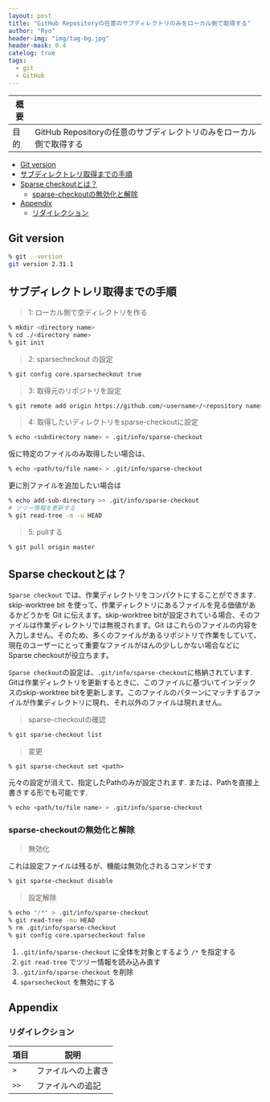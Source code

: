 ```yaml
---
layout: post
title: "GitHub Repositoryの任意のサブディレクトリのみをローカル側で取得する"
author: "Ryo"
header-img: "img/tag-bg.jpg"
header-mask: 0.4
catelog: true
tags:
  - git
  - GitHub
---
```




|概要||
|---|---|
|目的|GitHub Repositoryの任意のサブディレクトリのみをローカル側で取得する|

<!-- START doctoc generated TOC please keep comment here to allow auto update -->
<!-- DON'T EDIT THIS SECTION, INSTEAD RE-RUN doctoc TO UPDATE -->

- [Git version](#git-version)
- [サブディレクトレリ取得までの手順](#%E3%82%B5%E3%83%96%E3%83%87%E3%82%A3%E3%83%AC%E3%82%AF%E3%83%88%E3%83%AC%E3%83%AA%E5%8F%96%E5%BE%97%E3%81%BE%E3%81%A7%E3%81%AE%E6%89%8B%E9%A0%86)
- [Sparse checkoutとは？](#sparse-checkout%E3%81%A8%E3%81%AF)
  - [sparse-checkoutの無効化と解除](#sparse-checkout%E3%81%AE%E7%84%A1%E5%8A%B9%E5%8C%96%E3%81%A8%E8%A7%A3%E9%99%A4)
- [Appendix](#appendix)
  - [リダイレクション](#%E3%83%AA%E3%83%80%E3%82%A4%E3%83%AC%E3%82%AF%E3%82%B7%E3%83%A7%E3%83%B3)

<!-- END doctoc generated TOC please keep comment here to allow auto update -->

## Git version

```zsh
% git --version
git version 2.31.1
```

## サブディレクトレリ取得までの手順

> 1: ローカル側で空ディレクトリを作る

```zsh
% mkdir <directory name>
% cd ./<directory name>
% git init
```

> 2: sparsecheckout の設定

```zsh
% git config core.sparsecheckout true
```

> 3: 取得元のリポジトリを設定

```zsh
% git remote add origin https://github.com/<username>/<repository name>.git
```
> 4: 取得したいディレクトリをsparse-checkoutに設定

```zsh
% echo <subdirectory name> > .git/info/sparse-checkout
```

仮に特定のファイルのみ取得したい場合は、

```zsh
% echo <path/to/file name> > .git/info/sparse-checkout
```

更に別ファイルを追加したい場合は

```zsh
% echo add-sub-directory >> .git/info/sparse-checkout
# ツリー情報を更新する
% git read-tree -m -u HEAD
```

> 5: pullする

```zsh
% git pull origin master
```

## Sparse checkoutとは？

`Sparse checkout` では、作業ディレクトリをコンパクトにすることができます. skip-worktree bit を使って、作業ディレクトリにあるファイルを見る価値があるかどうかを Git に伝えます。skip-worktree bitが設定されている場合、そのファイルは作業ディレクトリでは無視されます。Git はこれらのファイルの内容を入力しません。そのため、多くのファイルがあるリポジトリで作業をしていて、現在のユーザーにとって重要なファイルがほんの少ししかない場合などにSparse checkoutが役立ちます。

`Sparse checkout`の設定は、`.git/info/sparse-checkout`に格納されています. Gitは作業ディレクトリを更新するときに、このファイルに基づいてインデックスのskip-worktree bitを更新します。このファイルのパターンにマッチするファイルが作業ディレクトリに現れ、それ以外のファイルは現れません。

> sparse-checkoutの確認

```zsh
% git sparse-checkout list
```

> 変更

```
% git sparse-checkout set <path>
```

元々の設定が消えて、指定したPathのみが設定されます. または、Pathを直接上書きする形でも可能です.

```zsh
% echo <path/to/file name> > .git/info/sparse-checkout
```

### sparse-checkoutの無効化と解除

> 無効化

これは設定ファイルは残るが、機能は無効化されるコマンドです

```zsh
% git sparse-checkout disable
```

> 設定解除

```zsh
% echo "/*" > .git/info/sparse-checkout
% git read-tree -mu HEAD
% rm .git/info/sparse-checkout
% git config core.sparsecheckout false
```

1. `.git/info/sparse-checkout` に全体を対象とするよう `/*` を指定する
2. `git read-tree` でツリー情報を読み込み直す
3. `.git/info/sparse-checkout` を削除
4. `sparsecheckout` を無効にする


## Appendix
### リダイレクション

|項目 |説明|
|---|---|
|`>` |	ファイルへの上書き|
|`>>` |	ファイルへの追記|